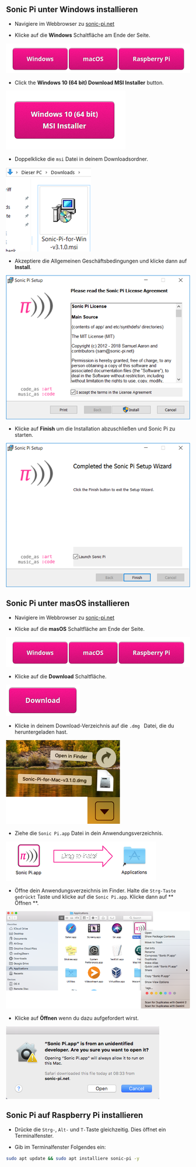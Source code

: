 ## Sonic Pi unter Windows installieren

- Navigiere im Webbrowser zu [sonic-pi.net](https://sonic-pi.net/)

- Klicke auf die **Windows** Schaltfläche am Ende der Seite.

![downloads](images/download-buttons.png)

- Click the **Windows 10 (64 bit) Download MSI Installer** button.

![msi](images/msi-installer.png)

- Doppelklicke die `msi` Datei in deinem Downloadsordner.

![windows1](images/windows1.png)

- Akzeptiere die Allgemeinen Geschäftsbedingungen und klicke dann auf **Install**.

![windows2](images/windows2.png)

- Klicke auf **Finish** um die Installation abzuschließen und Sonic Pi zu starten.

![windows3](images/windows3.png)


## Sonic Pi unter masOS installieren

- Navigiere im Webbrowser zu [sonic-pi.net](https://sonic-pi.net/)

- Klicke auf die **masOS** Schaltfläche am Ende der Seite.

![downloads](images/download-buttons.png)

- Klicke auf die **Download** Schaltfläche.

![download](images/download.png)

- Klicke in deinem Download-Verzeichnis auf die `.dmg ` Datei, die du heruntergeladen hast.

![macOS1](images/macOS1.png)

- Ziehe die ` Sonic Pi.app ` Datei in dein Anwendungsverzeichnis.

![macOS2](images/macOS2.png)

- Öffne dein Anwendungsverzeichnis im Finder. Halte die `Strg-Taste gedrückt` Taste und klicke auf die `Sonic Pi.app`. Klicke dann auf ** Öffnen **.

![macOS3](images/macOS3.png)

- Klicke auf **Öffnen** wenn du dazu aufgefordert wirst.

![macOS4](images/macOS4.png)

## Sonic Pi auf Raspberry Pi installieren

- Drücke die `Strg-`, `Alt-` und `T-`Taste gleichzeitig. Dies öffnet ein Terminalfenster.

- Gib im Terminalfenster Folgendes ein:

```bash
sudo apt update && sudo apt installiere sonic-pi -y
```

